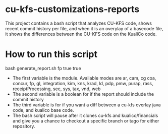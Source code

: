 # cu-kfs-customizations-reports
This project contains a bash script that analyzes CU-KFS code, shows recent commit history per file, and when it is an overylay of a basecode file, it shows the differences between the CU-KFS code on the KualiCo code.

# How to run this script
bash generate_report.sh fp true true
* The first variable is the module.  Available modes are  ar, cam, cg coa, concur, fp, gl, integration, kim, kns, krad, ld, pdp, pmw, purap, rass, receiptProcessing, sec, sys, tax, vnd, web
* The second variable is a boolean for if the report should include the commit history
* The third variable is for if you want a diff between a cu-kfs overlay java code, and kualico base code.
* The bash script will pause after it clones cu-kfs and kualico/financials and give you a chance to checkout a specific branch or tago for either repository.
